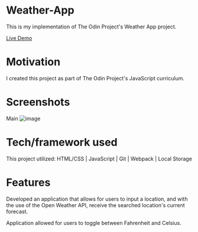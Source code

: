 # Weather-App
This is my implementation of The Odin Project's Weather App project. 

[Live Demo](https://mrmchughes.github.io/Weather-App/)

# Motivation
I created this project as part of The Odin Project's JavaScript curriculum.

# Screenshots

Main ![image](https://user-images.githubusercontent.com/10659805/172235150-a11b8184-580b-4b18-8edf-f24dfd18770b.png)

# Tech/framework used 
This project utilized: HTML/CSS | JavaScript | Git | Webpack | Local Storage

# Features
Developed an application that allows for users to input a location, and with the use of the Open Weather API, receive the searched location's current forecast.

Application allowed for users to toggle between Fahrenheit and Celsius.
